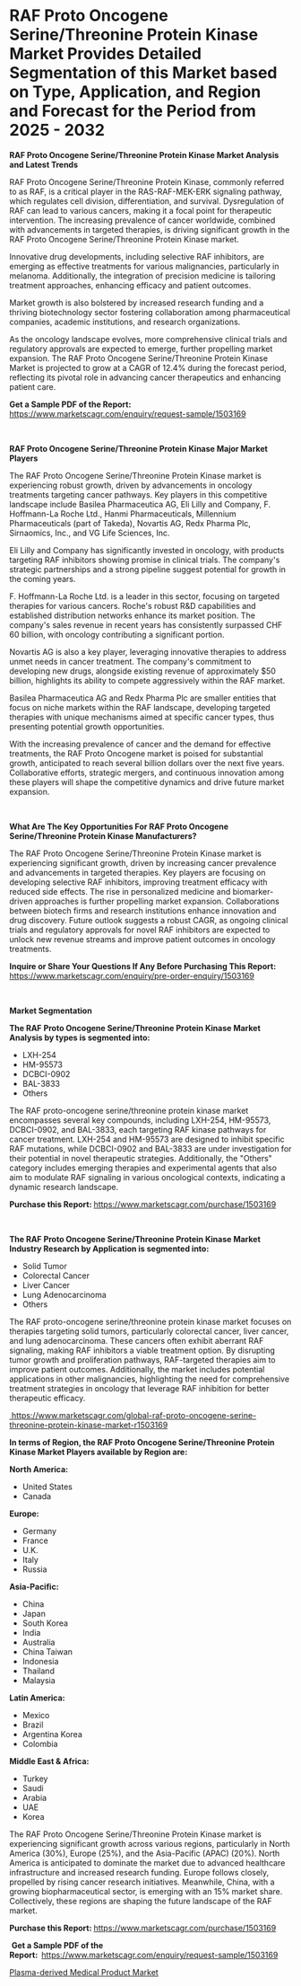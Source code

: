 <p><h1>RAF Proto Oncogene Serine/Threonine Protein Kinase Market Provides Detailed Segmentation of this Market based on Type, Application, and Region and Forecast for the Period from 2025 - 2032</h1></p><p><strong>RAF Proto Oncogene Serine/Threonine Protein Kinase Market Analysis and Latest Trends</strong></p>
<p><p>RAF Proto Oncogene Serine/Threonine Protein Kinase, commonly referred to as RAF, is a critical player in the RAS-RAF-MEK-ERK signaling pathway, which regulates cell division, differentiation, and survival. Dysregulation of RAF can lead to various cancers, making it a focal point for therapeutic intervention. The increasing prevalence of cancer worldwide, combined with advancements in targeted therapies, is driving significant growth in the RAF Proto Oncogene Serine/Threonine Protein Kinase market. </p><p>Innovative drug developments, including selective RAF inhibitors, are emerging as effective treatments for various malignancies, particularly in melanoma. Additionally, the integration of precision medicine is tailoring treatment approaches, enhancing efficacy and patient outcomes. </p><p>Market growth is also bolstered by increased research funding and a thriving biotechnology sector fostering collaboration among pharmaceutical companies, academic institutions, and research organizations. </p><p>As the oncology landscape evolves, more comprehensive clinical trials and regulatory approvals are expected to emerge, further propelling market expansion. The RAF Proto Oncogene Serine/Threonine Protein Kinase Market is projected to grow at a CAGR of 12.4% during the forecast period, reflecting its pivotal role in advancing cancer therapeutics and enhancing patient care.</p></p>
<p><strong>Get a Sample PDF of the Report:&nbsp;</strong> <a href="https://www.marketscagr.com/enquiry/request-sample/1503169?utm_campaign=2946&utm_medium=2&utm_source=Github&utm_content=ia&utm_term=09032025&utm_id=raf-proto-oncogene-serinethreonine-protein-kinase">https://www.marketscagr.com/enquiry/request-sample/1503169</a></p>
<p>&nbsp;</p>
<p><strong>RAF Proto Oncogene Serine/Threonine Protein Kinase Major Market Players</strong></p>
<p><p>The RAF Proto Oncogene Serine/Threonine Protein Kinase market is experiencing robust growth, driven by advancements in oncology treatments targeting cancer pathways. Key players in this competitive landscape include Basilea Pharmaceutica AG, Eli Lilly and Company, F. Hoffmann-La Roche Ltd., Hanmi Pharmaceuticals, Millennium Pharmaceuticals (part of Takeda), Novartis AG, Redx Pharma Plc, Sirnaomics, Inc., and VG Life Sciences, Inc.</p><p>Eli Lilly and Company has significantly invested in oncology, with products targeting RAF inhibitors showing promise in clinical trials. The company's strategic partnerships and a strong pipeline suggest potential for growth in the coming years.</p><p>F. Hoffmann-La Roche Ltd. is a leader in this sector, focusing on targeted therapies for various cancers. Roche's robust R&D capabilities and established distribution networks enhance its market position. The company's sales revenue in recent years has consistently surpassed CHF 60 billion, with oncology contributing a significant portion.</p><p>Novartis AG is also a key player, leveraging innovative therapies to address unmet needs in cancer treatment. The company's commitment to developing new drugs, alongside existing revenue of approximately $50 billion, highlights its ability to compete aggressively within the RAF market.</p><p>Basilea Pharmaceutica AG and Redx Pharma Plc are smaller entities that focus on niche markets within the RAF landscape, developing targeted therapies with unique mechanisms aimed at specific cancer types, thus presenting potential growth opportunities.</p><p>With the increasing prevalence of cancer and the demand for effective treatments, the RAF Proto Oncogene market is poised for substantial growth, anticipated to reach several billion dollars over the next five years. Collaborative efforts, strategic mergers, and continuous innovation among these players will shape the competitive dynamics and drive future market expansion.</p></p>
<p>&nbsp;</p>
<p><strong>What Are The Key Opportunities For RAF Proto Oncogene Serine/Threonine Protein Kinase Manufacturers?</strong></p>
<p><p>The RAF Proto Oncogene Serine/Threonine Protein Kinase market is experiencing significant growth, driven by increasing cancer prevalence and advancements in targeted therapies. Key players are focusing on developing selective RAF inhibitors, improving treatment efficacy with reduced side effects. The rise in personalized medicine and biomarker-driven approaches is further propelling market expansion. Collaborations between biotech firms and research institutions enhance innovation and drug discovery. Future outlook suggests a robust CAGR, as ongoing clinical trials and regulatory approvals for novel RAF inhibitors are expected to unlock new revenue streams and improve patient outcomes in oncology treatments.</p></p>
<p><strong>Inquire or Share Your Questions If Any Before Purchasing This Report:</strong> <a href="https://www.marketscagr.com/enquiry/pre-order-enquiry/1503169?utm_campaign=2946&utm_medium=2&utm_source=Github&utm_content=ia&utm_term=09032025&utm_id=raf-proto-oncogene-serinethreonine-protein-kinase">https://www.marketscagr.com/enquiry/pre-order-enquiry/1503169</a></p>
<p>&nbsp;</p>
<p><strong>Market Segmentation</strong></p>
<p><strong>The RAF Proto Oncogene Serine/Threonine Protein Kinase Market Analysis by types is segmented into:</strong></p>
<p><ul><li>LXH-254</li><li>HM-95573</li><li>DCBCI-0902</li><li>BAL-3833</li><li>Others</li></ul></p>
<p><p>The RAF proto-oncogene serine/threonine protein kinase market encompasses several key compounds, including LXH-254, HM-95573, DCBCI-0902, and BAL-3833, each targeting RAF kinase pathways for cancer treatment. LXH-254 and HM-95573 are designed to inhibit specific RAF mutations, while DCBCI-0902 and BAL-3833 are under investigation for their potential in novel therapeutic strategies. Additionally, the "Others" category includes emerging therapies and experimental agents that also aim to modulate RAF signaling in various oncological contexts, indicating a dynamic research landscape.</p></p>
<p><strong>Purchase this Report:&nbsp;</strong><a href="https://www.marketscagr.com/purchase/1503169?utm_campaign=2946&utm_medium=2&utm_source=Github&utm_content=ia&utm_term=09032025&utm_id=raf-proto-oncogene-serinethreonine-protein-kinase">https://www.marketscagr.com/purchase/1503169</a></p>
<p>&nbsp;</p>
<p><strong>The RAF Proto Oncogene Serine/Threonine Protein Kinase Market Industry Research by Application is segmented into:</strong></p>
<p><ul><li>Solid Tumor</li><li>Colorectal Cancer</li><li>Liver Cancer</li><li>Lung Adenocarcinoma</li><li>Others</li></ul></p>
<p><p>The RAF proto-oncogene serine/threonine protein kinase market focuses on therapies targeting solid tumors, particularly colorectal cancer, liver cancer, and lung adenocarcinoma. These cancers often exhibit aberrant RAF signaling, making RAF inhibitors a viable treatment option. By disrupting tumor growth and proliferation pathways, RAF-targeted therapies aim to improve patient outcomes. Additionally, the market includes potential applications in other malignancies, highlighting the need for comprehensive treatment strategies in oncology that leverage RAF inhibition for better therapeutic efficacy.</p></p>
<p><a href="https://www.marketscagr.com/global-raf-proto-oncogene-serine-threonine-protein-kinase-market-r1503169?utm_campaign=2946&utm_medium=2&utm_source=Github&utm_content=ia&utm_term=09032025&utm_id=raf-proto-oncogene-serinethreonine-protein-kinase">&nbsp;https://www.marketscagr.com/global-raf-proto-oncogene-serine-threonine-protein-kinase-market-r1503169</a></p>
<p><strong>In terms of Region, the RAF Proto Oncogene Serine/Threonine Protein Kinase Market Players available by Region are:</strong></p>
<p>
    <p> <strong> North America: </strong>
        <ul>
            <li>United States</li>
            <li>Canada</li>
        </ul>
        </p> 
    <p> <strong> Europe: </strong>
        <ul>
            <li>Germany</li>
            <li>France</li>
            <li>U.K.</li>
            <li>Italy</li>
            <li>Russia</li>
        </ul>
        </p> 
    <p> <strong> Asia-Pacific: </strong>
        <ul>
            <li>China</li>
            <li>Japan</li>
            <li>South Korea</li>
            <li>India</li>
            <li>Australia</li>
            <li>China Taiwan</li>
            <li>Indonesia</li>
            <li>Thailand</li>
            <li>Malaysia</li>
        </ul>
        </p> 
    <p> <strong> Latin America: </strong>
        <ul>
            <li>Mexico</li>
            <li>Brazil</li>
            <li>Argentina Korea</li>
            <li>Colombia</li>
        </ul>
        </p> 
    <p> <strong> Middle East & Africa: </strong>
        <ul>
            <li>Turkey</li>
            <li>Saudi</li>
            <li>Arabia</li>
            <li>UAE</li>
            <li>Korea</li>
        </ul>
    </p>
    </p>
<p><p>The RAF Proto Oncogene Serine/Threonine Protein Kinase market is experiencing significant growth across various regions, particularly in North America (30%), Europe (25%), and the Asia-Pacific (APAC) (20%). North America is anticipated to dominate the market due to advanced healthcare infrastructure and increased research funding. Europe follows closely, propelled by rising cancer research initiatives. Meanwhile, China, with a growing biopharmaceutical sector, is emerging with an 15% market share. Collectively, these regions are shaping the future landscape of the RAF market.</p></p>
<p><strong>Purchase this Report: </strong><a href="https://www.marketscagr.com/purchase/1503169?utm_campaign=2946&utm_medium=2&utm_source=Github&utm_content=ia&utm_term=09032025&utm_id=raf-proto-oncogene-serinethreonine-protein-kinase">https://www.marketscagr.com/purchase/1503169</a></p>
<p>&nbsp;<strong>Get a Sample PDF of the Report:&nbsp;&nbsp;</strong><a href="https://www.marketscagr.com/enquiry/request-sample/1503169?utm_campaign=2946&utm_medium=2&utm_source=Github&utm_content=ia&utm_term=09032025&utm_id=raf-proto-oncogene-serinethreonine-protein-kinase">https://www.marketscagr.com/enquiry/request-sample/1503169</a></p>
<p><strong></strong></p>
<p><p><a href="https://github.com/gdfhhhj/Market-Research-Report-List-7/blob/main/plasma-derived-medical-product-market.md?utm_campaign=2946&utm_medium=2&utm_source=Github&utm_content=ia&utm_term=09032025&utm_id=raf-proto-oncogene-serinethreonine-protein-kinase">Plasma-derived Medical Product Market</a></p></p>